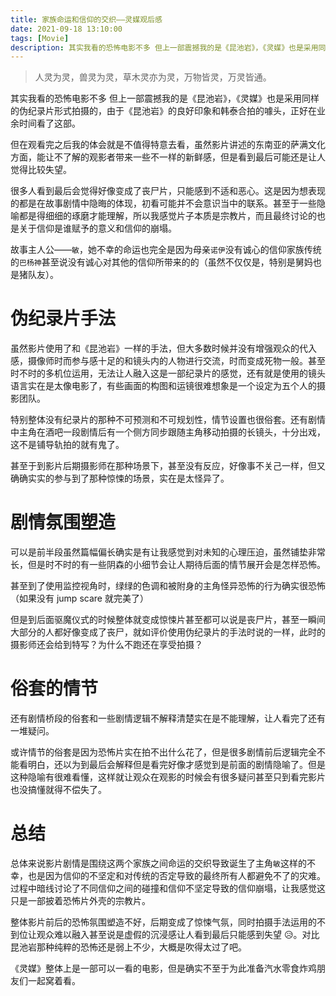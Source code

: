 ```yaml
---
title: 家族命运和信仰的交织——灵媒观后感
date: 2021-09-18 13:10:00
tags: [Movie]
description: 其实我看的恐怖电影不多 但上一部震撼我的是《昆池岩》，《灵媒》也是采用同样的伪纪录片形式拍摄的，由于《昆池岩》的良好印象和韩泰合拍的噱头，正好在业余时间看了这部。
---
```

> 人灵为灵，兽灵为灵，草木灵亦为灵，万物皆灵，万灵皆通。

其实我看的恐怖电影不多 但上一部震撼我的是《昆池岩》，《灵媒》也是采用同样的伪纪录片形式拍摄的，由于《昆池岩》的良好印象和韩泰合拍的噱头，正好在业余时间看了这部。

但在观看完之后我的体会就是不值得特意去看，虽然影片讲述的东南亚的萨满文化方面，能让不了解的观影者带来一些不一样的新鲜感，但是看到最后可能还是让人觉得比较失望。

很多人看到最后会觉得好像变成了丧尸片，只能感到不适和恶心。这是因为想表现的都是在故事剧情中隐晦的体现，初看可能并不会意识当中的联系。甚至于一些隐喻都是得细细的琢磨才能理解，所以我感觉片子本质是宗教片，而且最终讨论的也是关于信仰是谁赋予的意义和信仰的崩塌。

故事主人公——`敏`，她不幸的命运也完全是因为母亲`诺伊`没有诚心的信仰家族传统的`巴杨神`甚至说没有诚心对其他的信仰所带来的的（虽然不仅仅是，特别是舅妈也是猪队友）。

# 伪纪录片手法

虽然影片使用了和《昆池岩》一样的手法，但大多数时候并没有增强观众的代入感，摄像师时而参与感十足的和镜头内的人物进行交流，时而变成死物一般。甚至时不时的多机位运用，无法让人融入这是一部纪录片的感觉，还有就是使用的镜头语言实在是太像电影了，有些画面的构图和运镜很难想象是一个设定为五个人的摄影团队。

特别整体没有纪录片的那种不可预测和不可规划性，情节设置也很俗套。还有剧情中主角在酒吧一段剧情后有一个侧方同步跟随主角移动拍摄的长镜头，十分出戏，这不是铺导轨拍的就有鬼了。

甚至于到影片后期摄影师在那种场景下，甚至没有反应，好像事不关己一样，但又确确实实的参与到了那种惊悚的场景，实在是太怪异了。

# 剧情氛围塑造

可以是前半段虽然篇幅偏长确实是有让我感觉到对未知的心理压迫，虽然铺垫非常长，但是时不时的有一些阴森的小细节会让人期待后面的情节展开会是怎样恐怖。

甚至到了使用监控视角时，绿绿的色调和被附身的主角怪异恐怖的行为确实很恐怖（如果没有 jump scare 就完美了）

但是到后面驱魔仪式的时候整体就变成惊悚片甚至都可以说是丧尸片，甚至一瞬间大部分的人都好像变成了丧尸，就如评价使用伪纪录片的手法时说的一样，此时的摄影师还会给到特写？为什么不跑还在享受拍摄？

# 俗套的情节

还有剧情桥段的俗套和一些剧情逻辑不解释清楚实在是不能理解，让人看完了还有一堆疑问。

或许情节的俗套是因为恐怖片实在拍不出什么花了，但是很多剧情前后逻辑完全不能看明白，还以为到最后会解释但是看完好像才感觉到是前面的剧情隐喻了。但是这种隐喻有很难看懂，这样就让观众在观影的时候会有很多疑问甚至只到看完影片也没搞懂就得不偿失了。

# 总结

总体来说影片剧情是围绕这两个家族之间命运的交织导致诞生了主角`敏`这样的不幸，也是因为信仰的不坚定和对传统的否定导致的最终所有人都避免不了的灾难。过程中暗线讨论了不同信仰之间的碰撞和信仰不坚定导致的信仰崩塌，让我感觉这只是一部披着恐怖片外壳的宗教片。

整体影片前后的恐怖氛围塑造不好，后期变成了惊悚气氛，同时拍摄手法运用的不到位让观众难以融入甚至说是虚假的沉浸感让人看到最后只能感到失望 😥。对比昆池岩那种纯粹的恐怖还是弱上不少，大概是吹得太过了吧。

《灵媒》整体上是一部可以一看的电影，但是确实不至于为此准备汽水零食炸鸡朋友们一起窝着看。
